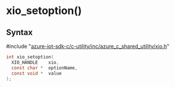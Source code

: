 # xio_setoption()

## Syntax

\#include "[azure-iot-sdk-c/c-utility/inc/azure_c_shared_utility/xio.h](../xio-h.md)"  
```C
int xio_setoption(
  XIO_HANDLE    xio,
  const char *  optionName,
  const void *  value
);
```


